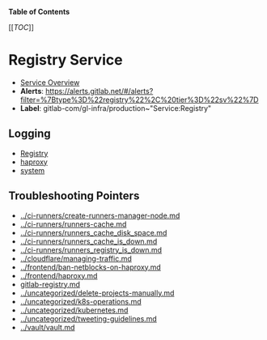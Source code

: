 <!-- MARKER: do not edit this section directly. Edit services/service-catalog.yml then run scripts/generate-docs -->

**Table of Contents**

[[_TOC_]]

#  Registry Service
* [Service Overview](https://dashboards.gitlab.net/d/registry-main/registry-overview)
* **Alerts**: https://alerts.gitlab.net/#/alerts?filter=%7Btype%3D%22registry%22%2C%20tier%3D%22sv%22%7D
* **Label**: gitlab-com/gl-infra/production~"Service:Registry"

## Logging

* [Registry](https://log.gprd.gitlab.net/goto/1c2fe46c1db40a7aa7d31875f3fd2ad1)
* [haproxy](https://console.cloud.google.com/logs/viewer?project=gitlab-production&interval=PT1H&resource=gce_instance&customFacets=labels.%22compute.googleapis.com%2Fresource_name%22&advancedFilter=labels.tag%3D%22haproxy%22%0Alabels.%22compute.googleapis.com%2Fresource_name%22%3A%22fe-registry-%22)
* [system](https://log.gprd.gitlab.net/goto/b68e1a4183a652dc8d5e52a1fc2c1aba)

## Troubleshooting Pointers

* [../ci-runners/create-runners-manager-node.md](../ci-runners/create-runners-manager-node.md)
* [../ci-runners/runners-cache.md](../ci-runners/runners-cache.md)
* [../ci-runners/runners_cache_disk_space.md](../ci-runners/runners_cache_disk_space.md)
* [../ci-runners/runners_cache_is_down.md](../ci-runners/runners_cache_is_down.md)
* [../ci-runners/runners_registry_is_down.md](../ci-runners/runners_registry_is_down.md)
* [../cloudflare/managing-traffic.md](../cloudflare/managing-traffic.md)
* [../frontend/ban-netblocks-on-haproxy.md](../frontend/ban-netblocks-on-haproxy.md)
* [../frontend/haproxy.md](../frontend/haproxy.md)
* [gitlab-registry.md](gitlab-registry.md)
* [../uncategorized/delete-projects-manually.md](../uncategorized/delete-projects-manually.md)
* [../uncategorized/k8s-operations.md](../uncategorized/k8s-operations.md)
* [../uncategorized/kubernetes.md](../uncategorized/kubernetes.md)
* [../uncategorized/tweeting-guidelines.md](../uncategorized/tweeting-guidelines.md)
* [../vault/vault.md](../vault/vault.md)
<!-- END_MARKER -->


<!-- ## Summary -->

<!-- ## Architecture -->

<!-- ## Performance -->

<!-- ## Scalability -->

<!-- ## Availability -->

<!-- ## Durability -->

<!-- ## Security/Compliance -->

<!-- ## Monitoring/Alerting -->

<!-- ## Links to further Documentation -->

